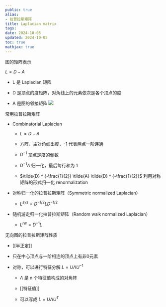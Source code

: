 ```yaml
---
public: true
alias:
- 拉普拉斯矩阵
title: Laplacian matrix
tags:
date: 2024-10-05
updated: 2024-10-05
toc: true
mathjax: true
---
```


图的矩阵表示

$L=D-A$
  + L 是 Laplacian 矩阵

  + D 是顶点的度矩阵，对角线上的元素依次是各个顶点的度
  + A 是图的邻接矩阵
![](https://media.xiang578.com//laplacian-matrix.png)

常用拉普拉斯矩阵

  + Combinatorial Laplacian

    + $L=D-A$


    + 方阵，主对角线出度，-1 代表两点一阶连通

    + $D^{-1}$ 顶点是度的倒数

    + $D^{-1} A$ 归一化，最后每行和为 1

    + $\tilde{D} ^ {-\frac{1}{2}} \tilde{A} \tilde{D} ^ {-\frac{1}{2}}$ 利用对称矩阵的形式归一化 renormalization
  + 对称归一化的拉普拉斯矩阵（Symmetric normalized Laplacian）

    + $L^{s y s}=D^{-1 / 2} L D^{-1 / 2}$

  + 随机游走归一化拉普拉斯矩阵（Random walk normalized Laplacian）

    + $L^{r w}=D^{-1} L$

无向图的拉普拉斯矩阵性质

  + [[半正定]]

  + 只在中心顶点与一阶相连的顶点上有非0元素

  + 对称，可以进行特征分解 $L=U \Lambda U^{-1}$

    + $\Lambda$ 是 n 个特征值构成的对角阵

    + [[特征值]]

    + 可以写成 $L=U \Lambda U^{T}$

